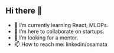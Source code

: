 ## Hi there 👋

- 🌱 I’m currently learning React, MLOPs.
- 👯 I’m here to collaborate on startups.
- 🤔 I’m looking for a mentor.
- 📫 How to reach me: linkedin/osamata
